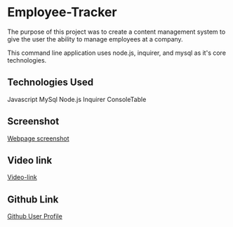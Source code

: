 # Employee-Tracker
The purpose of this project was to create a content management system to give the user the ability to manage employees at a company.

This command line application uses node.js, inquirer, and mysql as it's core technologies.

## Technologies Used
Javascript
MySql
Node.js
Inquirer
ConsoleTable

## Screenshot

[Webpage screenshot](./Assets/screenshot.png)

## Video link
[Video-link](https://drive.google.com/file/d/1NCk3bV4FDHHfrgpFP-xysbzpuasl0H4o/view)

## Github Link
[Github User Profile](https://github.com/Christilato/Employee-Tracker)
